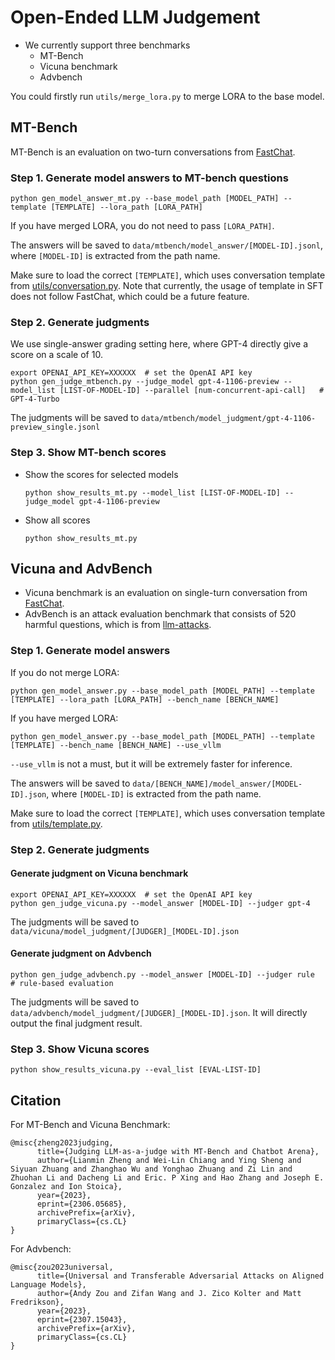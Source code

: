 # Open-Ended LLM Judgement

- We currently support three benchmarks
  - MT-Bench
  - Vicuna benchmark
  - Advbench

You could firstly run `utils/merge_lora.py` to merge LORA to the base model.

## MT-Bench

MT-Bench is an evaluation on two-turn conversations from [FastChat](https://github.com/lm-sys/FastChat).

### Step 1. Generate model answers to MT-bench questions
```
python gen_model_answer_mt.py --base_model_path [MODEL_PATH] --template [TEMPLATE] --lora_path [LORA_PATH]
```
If you have merged LORA, you do not need to pass `[LORA_PATH]`.

The answers will be saved to `data/mtbench/model_answer/[MODEL-ID].jsonl`, where `[MODEL-ID]` is extracted from the path name.

Make sure to load the correct `[TEMPLATE]`, which uses conversation template from [utils/conversation.py](../../utils/conversation.py). Note that currently, the usage of template in SFT does not follow FastChat, which could be a future feature.

### Step 2. Generate judgments

We use single-answer grading setting here, where GPT-4 directly give a score on a scale of 10.

```
export OPENAI_API_KEY=XXXXXX  # set the OpenAI API key
python gen_judge_mtbench.py --judge_model gpt-4-1106-preview --model_list [LIST-OF-MODEL-ID] --parallel [num-concurrent-api-call]   # GPT-4-Turbo
```

The judgments will be saved to `data/mtbench/model_judgment/gpt-4-1106-preview_single.jsonl`

### Step 3. Show MT-bench scores

- Show the scores for selected models
  ```
  python show_results_mt.py --model_list [LIST-OF-MODEL-ID] --judge_model gpt-4-1106-preview
  ```
- Show all scores
  ```
  python show_results_mt.py 
  ```

## Vicuna and AdvBench

- Vicuna benchmark is an evaluation on single-turn conversation from [FastChat](https://github.com/lm-sys/FastChat).
- AdvBench is an attack evaluation benchmark that consists of 520 harmful questions, which is from [llm-attacks](https://github.com/llm-attacks/llm-attacks).

### Step 1. Generate model answers

If you do not merge LORA:
```
python gen_model_answer.py --base_model_path [MODEL_PATH] --template [TEMPLATE] --lora_path [LORA_PATH] --bench_name [BENCH_NAME]
```

If you have merged LORA:
```
python gen_model_answer.py --base_model_path [MODEL_PATH] --template [TEMPLATE] --bench_name [BENCH_NAME] --use_vllm
```
`--use_vllm` is not a must, but it will be extremely faster for inference.

The answers will be saved to `data/[BENCH_NAME]/model_answer/[MODEL-ID].json`, where `[MODEL-ID]` is extracted from the path name.

Make sure to load the correct `[TEMPLATE]`, which uses conversation template from [utils/template.py](../../utils/template.py).

### Step 2. Generate judgments

#### Generate judgment on Vicuna benchmark

```
export OPENAI_API_KEY=XXXXXX  # set the OpenAI API key
python gen_judge_vicuna.py --model_answer [MODEL-ID] --judger gpt-4
```

The judgments will be saved to `data/vicuna/model_judgment/[JUDGER]_[MODEL-ID].json`

#### Generate judgment on Advbench

```
python gen_judge_advbench.py --model_answer [MODEL-ID] --judger rule  # rule-based evaluation
```

The judgments will be saved to `data/advbench/model_judgment/[JUDGER]_[MODEL-ID].json`. It will directly output the final judgment result.


### Step 3. Show Vicuna scores

```
python show_results_vicuna.py --eval_list [EVAL-LIST-ID]
```

## Citation

For MT-Bench and Vicuna Benchmark:
```
@misc{zheng2023judging,
      title={Judging LLM-as-a-judge with MT-Bench and Chatbot Arena},
      author={Lianmin Zheng and Wei-Lin Chiang and Ying Sheng and Siyuan Zhuang and Zhanghao Wu and Yonghao Zhuang and Zi Lin and Zhuohan Li and Dacheng Li and Eric. P Xing and Hao Zhang and Joseph E. Gonzalez and Ion Stoica},
      year={2023},
      eprint={2306.05685},
      archivePrefix={arXiv},
      primaryClass={cs.CL}
}
```

For Advbench:
```
@misc{zou2023universal,
      title={Universal and Transferable Adversarial Attacks on Aligned Language Models}, 
      author={Andy Zou and Zifan Wang and J. Zico Kolter and Matt Fredrikson},
      year={2023},
      eprint={2307.15043},
      archivePrefix={arXiv},
      primaryClass={cs.CL}
}
```

